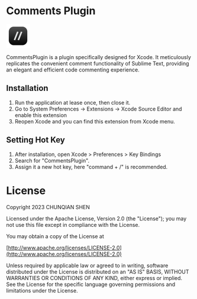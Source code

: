 # Comments Plugin

<img src="./Logo.png" style="width: 64px;" />

CommentsPlugin is a plugin specifically designed for Xcode. It meticulously replicates the convenient comment functionality of Sublime Text, providing an elegant and efficient code commenting experience.

## Installation

1. Run the application at lease once, then close it.
2. Go to System Preferences -> Extensions -> Xcode Source Editor and enable this extension
3. Reopen Xcode and you can find this extension from Xcode menu.

## Setting Hot Key

1. After installation, open Xcode > Preferences > Key Bindings
2. Search for "CommentsPlugin".
3. Assign it a new hot key, here "command + /" is recommended.

# License

Copyright 2023 CHUNQIAN SHEN  

Licensed under the Apache License, Version 2.0 (the "License"); you may not use this file except in compliance with the License.

You may obtain a copy of the License at

[http://www.apache.org/licenses/LICENSE-2.0](http://www.apache.org/licenses/LICENSE-2.0)

Unless required by applicable law or agreed to in writing, software distributed under the License is distributed on an "AS IS" BASIS, WITHOUT WARRANTIES OR CONDITIONS OF ANY KIND, either express or implied.  See the License for the specific language governing permissions and limitations under the License.
